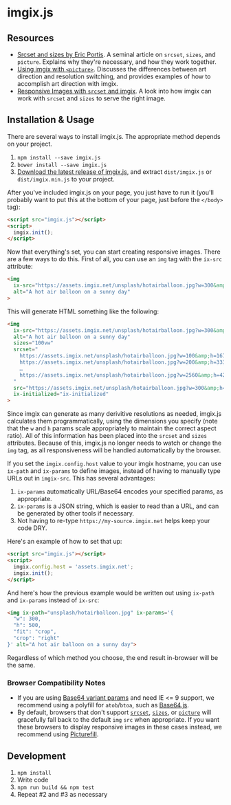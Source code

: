 # imgix.js

## Resources

* [Srcset and sizes by Eric Portis](https://ericportis.com/posts/2014/srcset-sizes/). A seminal article on `srcset`, `sizes`, and `picture`. Explains why they're necessary, and how they work together.
* [Using imgix with `<picture>`](https://docs.imgix.com/tutorials/using-imgix-picture-element). Discusses the differences between art direction and resolution switching, and provides examples of how to accomplish art direction with imgix.
* [Responsive Images with `srcset` and imgix](https://docs.imgix.com/tutorials/responsive-images-srcset-imgix). A look into how imgix can work with `srcset` and `sizes` to serve the right image.


## Installation & Usage

There are several ways to install imgix.js. The appropriate method depends on your project.

1. `npm install --save imgix.js`
2. `bower install --save imgix.js`
3. [Download the latest release of imgix.js](https://github.com/imgix/imgix.js/releases/latest), and extract `dist/imgix.js` or `dist/imgix.min.js` to your project.

After you've included imgix.js on your page, you just have to run it (you'll probably want to put this at the bottom of your page, just before the `</body>` tag):

``` html
<script src="imgix.js"></script>
<script>
  imgix.init();
</script>
```

Now that everything's set, you can start creating responsive images. There are a few ways to do this. First of all, you can use an `img` tag with the `ix-src` attribute:

``` html
<img
  ix-src="https://assets.imgix.net/unsplash/hotairballoon.jpg?w=300&amp;h=500&amp;fit=crop&amp;crop=right"
  alt="A hot air balloon on a sunny day"
>
```

This will generate HTML something like the following:

``` html
<img
  ix-src="https://assets.imgix.net/unsplash/hotairballoon.jpg?w=300&amp;h=500&amp;fit=crop&amp;crop=right"
  alt="A hot air balloon on a sunny day"
  sizes="100vw"
  srcset="
    https://assets.imgix.net/unsplash/hotairballoon.jpg?w=100&amp;h=167&amp;fit=crop&amp;crop=right 100w,
    https://assets.imgix.net/unsplash/hotairballoon.jpg?w=200&amp;h=333&amp;fit=crop&amp;crop=right 200w,
    …
    https://assets.imgix.net/unsplash/hotairballoon.jpg?w=2560&amp;h=4267&amp;fit=crop&amp;crop=right 2560w
  "
  src="https://assets.imgix.net/unsplash/hotairballoon.jpg?w=300&amp;h=500&amp;fit=crop&amp;crop=right"
  ix-initialized="ix-initialized"
>
```

Since imgix can generate as many derivitive resolutions as needed, imgix.js calculates them programmatically, using the dimensions you specify (note that the `w` and `h` params scale appropriately to maintain the correct aspect ratio). All of this information has been placed into the `srcset` and `sizes` attributes. Because of this, imgix.js no longer needs to watch or change the `img` tag, as all responsiveness will be handled automatically by the browser.

If you set the `imgix.config.host` value to your imgix hostname, you can use `ix-path` and `ix-params` to define images, instead of having to manually type URLs out in `imgix-src`. This has several advantages:

1. `ix-params` automatically URL/Base64 encodes your specified params, as appropriate.
2. `ix-params` is a JSON string, which is easier to read than a URL, and can be generated by other tools if necessary.
3. Not having to re-type `https://my-source.imgix.net` helps keep your code DRY.

Here's an example of how to set that up:

``` html
<script src="imgix.js"></script>
<script>
  imgix.config.host = 'assets.imgix.net';
  imgix.init();
</script>
```

And here's how the previous example would be written out using `ix-path` and `ix-params` instead of `ix-src`:

``` html
<img ix-path="unsplash/hotairballoon.jpg" ix-params='{
  "w": 300,
  "h": 500,
  "fit": "crop",
  "crop": "right"
}' alt="A hot air balloon on a sunny day">
```

Regardless of which method you choose, the end result in-browser will be the same.


### Browser Compatibility Notes

* If you are using [Base64 variant params](https://docs.imgix.com/apis/url#base64-variants) and need IE <= 9 support, we recommend using a polyfill for `atob`/`btoa`, such as [Base64.js](https://github.com/davidchambers/Base64.js).
* By default, browsers that don't support [`srcset`](http://caniuse.com/#feat=srcset), [`sizes`](http://caniuse.com/#feat=srcset), or [`picture`](http://caniuse.com/#feat=picture) will gracefully fall back to the default `img` `src` when appropriate. If you want these browsers to display responsive images in these cases instead, we recommend using [Picturefill](https://github.com/scottjehl/picturefill).


## Development

1. `npm install`
2. Write code
3. `npm run build && npm test`
4. Repeat #2 and #3 as necessary
